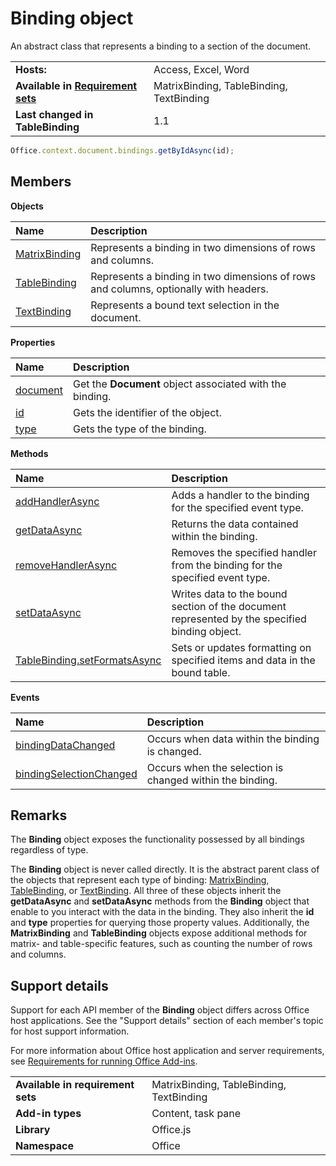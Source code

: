 
# Binding object
An abstract class that represents a binding to a section of the document.

|||
|:-----|:-----|
|**Hosts:**|Access, Excel, Word|
|**Available in [Requirement sets](../../docs/overview/specify-office-hosts-and-api-requirements.md)**|MatrixBinding, TableBinding, TextBinding|
|**Last changed in TableBinding**|1.1|

```js
Office.context.document.bindings.getByIdAsync(id);
```

## Members


**Objects**


|**Name**|**Description**|
|:-----|:-----|
|[MatrixBinding](../../reference/shared/binding.matrixbinding.md)|Represents a binding in two dimensions of rows and columns.|
|[TableBinding](../../reference/shared/binding.tablebinding.md)|Represents a binding in two dimensions of rows and columns, optionally with headers.|
|[TextBinding](../../reference/shared/binding.textbinding.md)|Represents a bound text selection in the document.|

**Properties**


|**Name**|**Description**|
|:-----|:-----|
|[document](../../reference/shared/binding.document.md)|Get the  **Document** object associated with the binding.|
|[id](../../reference/shared/binding.id.md)|Gets the identifier of the object.|
|[type](../../reference/shared/binding.type.md)|Gets the type of the binding.|

**Methods**


|**Name**|**Description**|
|:-----|:-----|
|[addHandlerAsync](../../reference/shared/binding.addhandlerasync.md)|Adds a handler to the binding for the specified event type.|
|[getDataAsync](../../reference/shared/binding.getdataasync.md)|Returns the data contained within the binding.|
|[removeHandlerAsync](../../reference/shared/binding.removehandlerasync.md)|Removes the specified handler from the binding for the specified event type.|
|[setDataAsync](../../reference/shared/binding.setdataasync.md)|Writes data to the bound section of the document represented by the specified binding object.|
|[TableBinding.setFormatsAsync](../../reference/shared/binding.tablebinding.setformatsasync.md)|Sets or updates formatting on specified items and data in the bound table.|

**Events**


|**Name**|**Description**|
|:-----|:-----|
|[bindingDataChanged](../../reference/shared/binding.bindingdatachangedevent.md)|Occurs when data within the binding is changed.|
|[bindingSelectionChanged](../../reference/shared/binding.bindingselectionchangedevent.md)|Occurs when the selection is changed within the binding.|

## Remarks

The  **Binding** object exposes the functionality possessed by all bindings regardless of type.

The  **Binding** object is never called directly. It is the abstract parent class of the objects that represent each type of binding: [MatrixBinding](../../reference/shared/binding.matrixbinding.md), [TableBinding](../../reference/shared/binding.tablebinding.md), or [TextBinding](../../reference/shared/binding.textbinding.md). All three of these objects inherit the  **getDataAsync** and **setDataAsync** methods from the **Binding** object that enable to you interact with the data in the binding. They also inherit the **id** and **type** properties for querying those property values. Additionally, the **MatrixBinding** and **TableBinding** objects expose additional methods for matrix- and table-specific features, such as counting the number of rows and columns.


## Support details


Support for each API member of the  **Binding** object differs across Office host applications. See the "Support details" section of each member's topic for host support information.

For more information about Office host application and server requirements, see [Requirements for running Office Add-ins](../../docs/overview/requirements-for-running-office-add-ins.md).


|||
|:-----|:-----|
|**Available in requirement sets**|MatrixBinding, TableBinding, TextBinding|
|**Add-in types**|Content, task pane|
|**Library**|Office.js|
|**Namespace**|Office|
